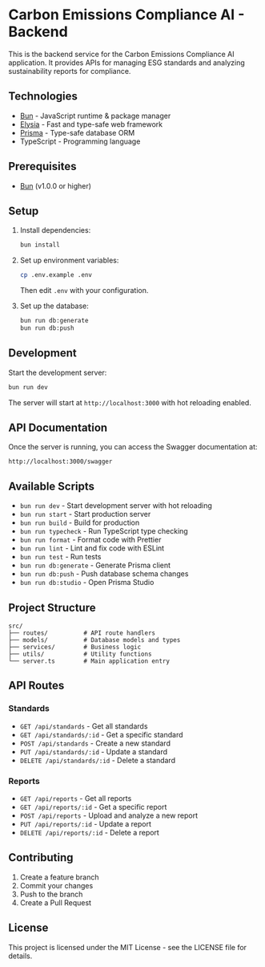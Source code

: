 # Carbon Emissions Compliance AI - Backend

This is the backend service for the Carbon Emissions Compliance AI application. It provides APIs for managing ESG standards and analyzing sustainability reports for compliance.

## Technologies

- [Bun](https://bun.sh/) - JavaScript runtime & package manager
- [Elysia](https://elysiajs.com/) - Fast and type-safe web framework
- [Prisma](https://www.prisma.io/) - Type-safe database ORM
- TypeScript - Programming language

## Prerequisites

- [Bun](https://bun.sh/) (v1.0.0 or higher)

## Setup

1. Install dependencies:
   ```bash
   bun install
   ```

2. Set up environment variables:
   ```bash
   cp .env.example .env
   ```
   Then edit `.env` with your configuration.

3. Set up the database:
   ```bash
   bun run db:generate
   bun run db:push
   ```

## Development

Start the development server:
```bash
bun run dev
```

The server will start at `http://localhost:3000` with hot reloading enabled.

## API Documentation

Once the server is running, you can access the Swagger documentation at:
```
http://localhost:3000/swagger
```

## Available Scripts

- `bun run dev` - Start development server with hot reloading
- `bun run start` - Start production server
- `bun run build` - Build for production
- `bun run typecheck` - Run TypeScript type checking
- `bun run format` - Format code with Prettier
- `bun run lint` - Lint and fix code with ESLint
- `bun run test` - Run tests
- `bun run db:generate` - Generate Prisma client
- `bun run db:push` - Push database schema changes
- `bun run db:studio` - Open Prisma Studio

## Project Structure

```
src/
├── routes/          # API route handlers
├── models/          # Database models and types
├── services/        # Business logic
├── utils/           # Utility functions
└── server.ts        # Main application entry
```

## API Routes

### Standards

- `GET /api/standards` - Get all standards
- `GET /api/standards/:id` - Get a specific standard
- `POST /api/standards` - Create a new standard
- `PUT /api/standards/:id` - Update a standard
- `DELETE /api/standards/:id` - Delete a standard

### Reports

- `GET /api/reports` - Get all reports
- `GET /api/reports/:id` - Get a specific report
- `POST /api/reports` - Upload and analyze a new report
- `PUT /api/reports/:id` - Update a report
- `DELETE /api/reports/:id` - Delete a report

## Contributing

1. Create a feature branch
2. Commit your changes
3. Push to the branch
4. Create a Pull Request

## License

This project is licensed under the MIT License - see the LICENSE file for details.
